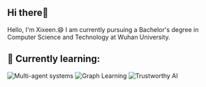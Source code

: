 ## Hi there👋
Hello, I'm Xixeen.😄 I am currently pursuing a Bachelor's degree in Computer Science and Technology at Wuhan University.
##  🌱 Currently learning:
![Multi-agent systems](https://img.shields.io/badge/-Multi%20agent%20systems-lightgrey)
![Graph Learning](https://img.shields.io/badge/-Graph%20Learning-lightgrey)
![Trustworthy AI](https://img.shields.io/badge/-Trustworthy%20AI-lightgrey)






<!---
Xixeen/Xixeen is a ✨ special ✨ repository because its `README.md` (this file) appears on your GitHub profile.
You can click the Preview link to take a look at your changes.
--->
